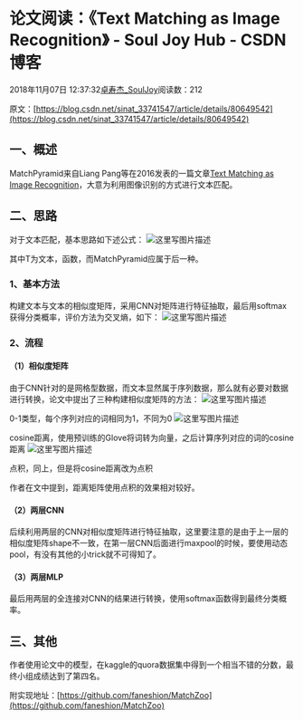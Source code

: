 # 论文阅读：《Text Matching as Image Recognition》 - Soul Joy Hub - CSDN博客

2018年11月07日 12:37:32[卓寿杰_SoulJoy](https://me.csdn.net/u011239443)阅读数：212


原文：[https://blog.csdn.net/sinat_33741547/article/details/80649542](https://blog.csdn.net/sinat_33741547/article/details/80649542)

## 一、概述

MatchPyramid来自Liang Pang等在2016发表的一篇文章[Text Matching as Image Recognition](https://arxiv.org/abs/1602.06359)，大意为利用图像识别的方式进行文本匹配。

## 二、思路

对于文本匹配，基本思路如下述公式： 
![这里写图片描述](https://img-blog.csdn.net/20180611112328708?watermark/2/text/aHR0cHM6Ly9ibG9nLmNzZG4ubmV0L3NpbmF0XzMzNzQxNTQ3/font/5a6L5L2T/fontsize/400/fill/I0JBQkFCMA==/dissolve/70)

其中T为文本，函数，而MatchPyramid应属于后一种。

### 1、基本方法

构建文本与文本的相似度矩阵，采用CNN对矩阵进行特征抽取，最后用softmax获得分类概率，评价方法为交叉熵，如下： 
![这里写图片描述](https://img-blog.csdn.net/20180611113108398?watermark/2/text/aHR0cHM6Ly9ibG9nLmNzZG4ubmV0L3NpbmF0XzMzNzQxNTQ3/font/5a6L5L2T/fontsize/400/fill/I0JBQkFCMA==/dissolve/70)

### 2、流程

#### （1）相似度矩阵

由于CNN针对的是网格型数据，而文本显然属于序列数据，那么就有必要对数据进行转换，论文中提出了三种构建相似度矩阵的方法： 
![这里写图片描述](https://img-blog.csdn.net/20180611113423489?watermark/2/text/aHR0cHM6Ly9ibG9nLmNzZG4ubmV0L3NpbmF0XzMzNzQxNTQ3/font/5a6L5L2T/fontsize/400/fill/I0JBQkFCMA==/dissolve/70)

0-1类型，每个序列对应的词相同为1，不同为0 
![这里写图片描述](https://img-blog.csdn.net/20180611113605203?watermark/2/text/aHR0cHM6Ly9ibG9nLmNzZG4ubmV0L3NpbmF0XzMzNzQxNTQ3/font/5a6L5L2T/fontsize/400/fill/I0JBQkFCMA==/dissolve/70)

cosine距离，使用预训练的Glove将词转为向量，之后计算序列对应的词的cosine距离 
![这里写图片描述](https://img-blog.csdn.net/20180611113740832?watermark/2/text/aHR0cHM6Ly9ibG9nLmNzZG4ubmV0L3NpbmF0XzMzNzQxNTQ3/font/5a6L5L2T/fontsize/400/fill/I0JBQkFCMA==/dissolve/70)

点积，同上，但是将cosine距离改为点积 

作者在文中提到，距离矩阵使用点积的效果相对较好。

#### （2）两层CNN

后续利用两层的CNN对相似度矩阵进行特征抽取，这里要注意的是由于上一层的相似度矩阵shape不一致，在第一层CNN后面进行maxpool的时候，要使用动态pool，有没有其他的小trick就不可得知了。

#### （3）两层MLP

最后用两层的全连接对CNN的结果进行转换，使用softmax函数得到最终分类概率。

## 三、其他

作者使用论文中的模型，在kaggle的quora数据集中得到一个相当不错的分数，最终小组成绩达到了第四名。 

附实现地址：[https://github.com/faneshion/MatchZoo](https://github.com/faneshion/MatchZoo)

